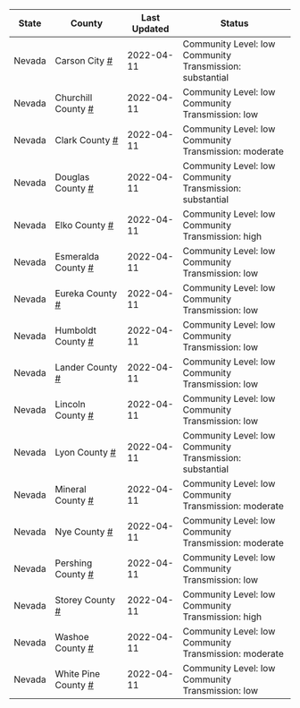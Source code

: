 State | County | Last Updated | Status
--- | --- | --- | --- 
Nevada | Carson City <a href="#carson_city">#</a> | 2022-04-11 | <a name="carson_city"></a>Community Level: low<br/>Community Transmission: substantial
Nevada | Churchill County <a href="#churchill_county">#</a> | 2022-04-11 | <a name="churchill_county"></a>Community Level: low<br/>Community Transmission: low
Nevada | Clark County <a href="#clark_county">#</a> | 2022-04-11 | <a name="clark_county"></a>Community Level: low<br/>Community Transmission: moderate
Nevada | Douglas County <a href="#douglas_county">#</a> | 2022-04-11 | <a name="douglas_county"></a>Community Level: low<br/>Community Transmission: substantial
Nevada | Elko County <a href="#elko_county">#</a> | 2022-04-11 | <a name="elko_county"></a>Community Level: low<br/>Community Transmission: high
Nevada | Esmeralda County <a href="#esmeralda_county">#</a> | 2022-04-11 | <a name="esmeralda_county"></a>Community Level: low<br/>Community Transmission: low
Nevada | Eureka County <a href="#eureka_county">#</a> | 2022-04-11 | <a name="eureka_county"></a>Community Level: low<br/>Community Transmission: low
Nevada | Humboldt County <a href="#humboldt_county">#</a> | 2022-04-11 | <a name="humboldt_county"></a>Community Level: low<br/>Community Transmission: low
Nevada | Lander County <a href="#lander_county">#</a> | 2022-04-11 | <a name="lander_county"></a>Community Level: low<br/>Community Transmission: low
Nevada | Lincoln County <a href="#lincoln_county">#</a> | 2022-04-11 | <a name="lincoln_county"></a>Community Level: low<br/>Community Transmission: low
Nevada | Lyon County <a href="#lyon_county">#</a> | 2022-04-11 | <a name="lyon_county"></a>Community Level: low<br/>Community Transmission: substantial
Nevada | Mineral County <a href="#mineral_county">#</a> | 2022-04-11 | <a name="mineral_county"></a>Community Level: low<br/>Community Transmission: moderate
Nevada | Nye County <a href="#nye_county">#</a> | 2022-04-11 | <a name="nye_county"></a>Community Level: low<br/>Community Transmission: moderate
Nevada | Pershing County <a href="#pershing_county">#</a> | 2022-04-11 | <a name="pershing_county"></a>Community Level: low<br/>Community Transmission: low
Nevada | Storey County <a href="#storey_county">#</a> | 2022-04-11 | <a name="storey_county"></a>Community Level: low<br/>Community Transmission: high
Nevada | Washoe County <a href="#washoe_county">#</a> | 2022-04-11 | <a name="washoe_county"></a>Community Level: low<br/>Community Transmission: moderate
Nevada | White Pine County <a href="#white_pine_county">#</a> | 2022-04-11 | <a name="white_pine_county"></a>Community Level: low<br/>Community Transmission: low
